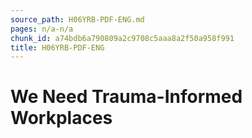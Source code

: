 ```yaml
---
source_path: H06YRB-PDF-ENG.md
pages: n/a-n/a
chunk_id: a74bdb6a790809a2c9708c5aaa8a2f50a958f991
title: H06YRB-PDF-ENG
---
```

# We Need Trauma-Informed Workplaces

